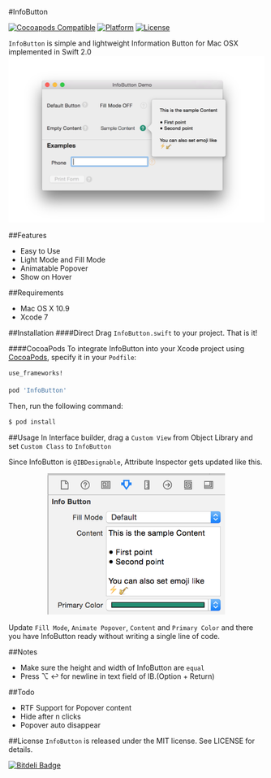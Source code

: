 #InfoButton

[![Cocoapods Compatible](https://img.shields.io/cocoapods/v/InfoButton.svg)](https://img.shields.io/cocoapods/v/InfoButton.svg)
[![Platform](https://img.shields.io/cocoapods/p/InfoButton.svg)](http://cocoadocs.org/docsets/InfoButton)
[![License](https://img.shields.io/cocoapods/l/InfoButton.svg)](http://cocoadocs.org/docsets/InfoButton)

`InfoButton` is simple and lightweight Information Button for Mac OSX implemented in Swift 2.0
![](./images/demo.png)

##Features
- Easy to Use
- Light Mode and Fill Mode
- Animatable Popover
- Show on Hover

##Requirements
- Mac OS X 10.9
- Xcode 7

##Installation
####Direct
Drag `InfoButton.swift` to your project. That is it!

####CocoaPods
To integrate InfoButton into your Xcode project using [CocoaPods](http://cocoapods.org), specify it in your `Podfile`:

```ruby
use_frameworks!

pod 'InfoButton'
```

Then, run the following command:

```bash
$ pod install
```


##Usage
In Interface builder, drag a `Custom View` from Object Library and set `Custom Class` to `InfoButton`

Since InfoButton is `@IBDesignable`, Attribute Inspector gets updated like this.

<div align="center">
<img src="images/attrInsp.png" style = "width:350px;"/>
</div>

Update `Fill Mode`, `Animate Popover`, `Content` and `Primary Color` and there you have InfoButton ready without writing a single line of code.

##Notes
- Make sure the height and width of InfoButton are `equal`
- Press ⌥ ↩ for newline in text field of IB.(Option + Return)

##Todo
- RTF Support for Popover content
- Hide after n clicks
- Popover auto disappear

##License
`InfoButton` is released under the MIT license. See LICENSE for details.



[![Bitdeli Badge](https://d2weczhvl823v0.cloudfront.net/kaunteya/infobutton/trend.png)](https://bitdeli.com/free "Bitdeli Badge")

